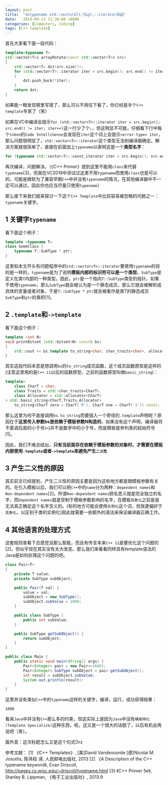 ```yaml
---
layout: post
title:  "从typename std::vector&lt;T&gt;::iterator说起"
date:   2019-09-13 11:38:00 +0800
categories: [Computers, Coding]
tags: [C++ template]
---
```

首先大家看下面一段代码：
```cpp
template<typename T>
std::vector<T>& arrayRotate(const std::vector<T>& src)
{
	std::vector<T> dst(src.size());
	for (std::vector<T>::iterator iter = src.begin(); src.end() != iter; iter++)
	{
		dst.push_back(*iter);
	}
	return dst;
}
```
如果能一眼发现哪里写错了，那么可以不用往下看了，你已经是半个`C++ template`专家了（笑）

如果在VC中编译会提示`for (std::vector<T>::iterator iter = src.begin(); src.end() != iter; iter++)`这一行少了个`;`，但这明显不可能，仔细看下行中每个`token`的`Code IntelliSense`会发现在`iter`这个词上会提示`<error-type> iter`，那么问题很明显了，`std::vector<T>::iterator`这个类型无法别编译器确定。解决方案就很简单了，直接在前面加上`typename`以表明这是一个**类型名字**：
```cpp
for (typename std::vector<T>::const_iterator iter = src.begin(); src.end() != iter; iter++)
```
再次编译，问题解决。（《C++ Primer》提到这里不能用`class`来代替`typename`[3]，但我在VC2019中测试过这里不用`typename`而使用`class`也是可以的，可能是微软为了兼容早期`C++`中并没有`typename`的情况，在其他编译器中不一定可以通过，因此你也应当尽量只使用`typename`）

那么接下来我们就来探讨一下这个`C++ Template`中比较容易被忽略的问题之一：`typename`关键字。

## 1 关键字`typename`
看下面这个例子：
```cpp
template <typename T>
class SomeClass {
    typename T::SubType * ptr;
}
```
这里和本文开头有问题程序中的`std::vector<T>::iterator`要使用`typename`的目的是一样的，`typename`是为了说明**模板内部的标识符可以是一个类型**。`SubType`是定义在类`T`内部的一种类型。因此，`ptr`是一个指向`T::SubType`类型的指针。如果不使用`typename`，那么`SubType`就会被认为是一个静态成员，那么它就会被解析成具体的变量或者对象，于是`T::SubType * ptr`就会被看作是类T的静态成员`SubType`和`ptr`的乘积[1]。

## 2 `.template`和`->template`
看下面这个例子：
```cpp
template <int N>
void printBitset (std::bitset<N> const& bs)
{
    std::cout << bs.template to_string<char, char_traits<char>, allocator<char> >();
}
```
其实这段代码本意是想调用`bs`的`to_string`成员函数，这个成员函数原型是这样的(注意这里用的是`C++ 11`以后的函数原型，之前的函数原型叫做`basic_string`)：
```cpp
template<
    class CharT = char,
    class Traits = std::char_traits<CharT>,
    class Allocator = std::allocator<CharT>
> std::basic_string<CharT,Traits,Allocator>
    to_string(CharT zero = CharT('0'), CharT one = CharT('1')) const;
```
那么这里为何不直接调用`bs.to_string`而要插入一个奇怪的`.template`声明呢？原因在于**这里传入参数bs是依赖于模板参数N构造的**，如果没有这个声明，编译器将不着调后面的小于号(`<`)并不是数学中的小于号，而是模板是参列表的起始符号[1]。

因此，我们不难总结出，**只有当前面存在依赖于模板参数的对象时，才需要在模板内部使用`.template`或者`->template`来避免产生`二义性`**

## 3 产生二义性的原因
其实前文已经提到，产生二义性的原因主要是因为这些地方都是跟模板参数有关的。在引入模板以后，我们可以把`C++`中的`name`分为两种：`Dependent names`和`Non-dependent names`[2]。所谓`Non-dependent names`顾名思义就是完全独立的名字，而`Dependent names`就是受制于模板参数影响的名字，在模板`具象化`之前是是无法真正确定这个名字含义的。(有的地方可能会使用`实例化`这个词，但我更偏好于`具象化`，以区别于类的实例化)因此就需要一些额外的语法来保证编译器正确工作。

## 4 其他语言的处理方式
这套规则查看下总感觉没那么智能，而且有传言本来`C++ 11`是要优化这个问题的[2]，但似乎现在其实没有太大改变。那么我们来看看同样具有template语法的Java是如何处理这个问题的吧。
```java
class Pair<T>
{
    private T value;
    private SubType subObject;

    public Pair(T val) {
        value = val;
        subObject = new SubType();
        subObject.subValue = 1000;
    }

    public class SubType {
        public int subValue;
    }

    public SubType getSubObject() {
        return subObject;
    }
}

public class Main {
    public static void main(String[] args) {
        Pair<Integer> pair = new Pair<>(666);
        Pair<Integer>.SubType subObject = pair.getSubObject();
        int result = subObject.subValue;
        System.out.println(result);
    }
}

```
这里并没有类似`C++`中的`typename`这样的关键字，编译，运行，成功获得结果：
```shell
1000
```
看来`Java`中并没有`C++`那么多的约束，但这实际上是因为`Java`中没有`模板特化(Template Specialize)`这种东西，呃，这又是一个很大的话题了，以后有机会再说吧（笑）。

画外音：这次标题怎么又是这个句式Orz

参考文献：
[1] 《C++ Templates》, [美]David Vandevoorde [德]Nicolai M. Josuttis, 陈伟柱 译, 人民邮电出版社, 2013
[2] 《A Description of the C++ typename keyword》, Evan Driscoll, http://pages.cs.wisc.edu/~driscoll/typename.html
[3] 《C++ Primer 5e》, Stanley B. Lippman, 《电子工业出版社》,  2013.9
